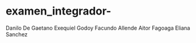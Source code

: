# examen_integrador-

Danilo De Gaetano
Exequiel Godoy
Facundo Allende
Aitor Fagoaga
Eliana Sanchez
